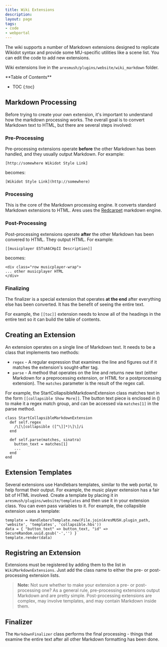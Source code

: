 ```yaml
---
title: Wiki Extensions
description:
layout: page
tags: 
- code
- webportal
---
```


The wiki supports a number of Markdown extensions designed to replicate Wikidot syntax and provide some MU-specific utilities like a scene list.  You can edit the code to add new extensions.

Wiki extensions live in the `aresmush/plugins/website/wiki_markdown` folder.

<div id="inline_toc" markdown="1">
**Table of Contents**

* TOC
{:toc}
</div>

## Markdown Processing

Before trying to create your own extension, it's important to understand how the markdown processing works.  The overall goal is to convert Markdown text to HTML, but there are several steps involved:

### Pre-Processing

Pre-processing extensions operate **before** the other Markdown has been handled, and they usually output Markdown.  For example:

    [http://somewhere Wikidot Style Link]

becomes:

    [Wikidot Style Link](http://somewhere)

### Processing

This is the core of the Markdown processing engine.  It converts standard Markdown extensions to HTML.  Ares uses the [Redcarpet](https://github.com/vmg/redcarpet) markdown engine.

### Post-Processing

Post-processing extensions operate **after** the other Markdown has been convered to HTML.  They output HTML.  For example:

    [[musicplayer E5TsA6CHpII Description]]

becomes:

    <div class="row musicplayer-wrap">
    ... other musicplayer HTML
    </div>

### Finalizing

The finalizer is a special extension that operates **at the end** after everything else has been converted.  It has the benefit of seeing the entire text.

For example, the `[[toc]]` extension needs to know all of the headings in the entire text so it can build the table of contents.

## Creating an Extension

An extension operates on a single line of Markdown text.  It needs to be a class that implements two methods:

* `regex` - A regular expression that examines the line and figures out if it matches the extension's sought-after tag.
* `parse` - A method that operates on the line and returns new text (either Markdown for a preprocessing extension, or HTML for a postprocessing extension).  The `matches` parameter is the result of the regex call.

For example, the StartCollapsibleMarkdownExtension class matches text in the form `[[collapsible Show More]]`.  The button text piece is enclosed in () to make it a regex match group, and can be accessed via `matches[1]` in the parse method.

    class StartCollapsibleMarkdownExtension
      def self.regex
        /\[\[collapsible ([^\]]*)\]\]/i
      end
      
      def self.parse(matches, sinatra)
        button_text = matches[1]
        ...      
      end
    end

## Extension Templates

Several extensions use Handlebars templates, similar to the web portal, to help format their output.  For example, the music player extension has a fair bit of HTML involved.  Create a template by placing it in `aresmush/plugins/website/templates` and then use it in your extension class.  You can even pass variables to it.  For example, the collapsible extension uses a template:

    template = HandlebarsTemplate.new(File.join(AresMUSH.plugin_path, 'website', 'templates', 'collapsible.hbs'))
    data = { "button_text" => button_text, "id" => SecureRandom.uuid.gsub('-','') }
    template.render(data) 

## Registring an Extension

Extensions must be registered by adding them to the list in `WikiMarkdownExtensions`.  Just add the class name to either the pre- or post-processing extension lists.

> <i class="fa fa-exclamation-triangle"></i> **Note:**  Not sure whether to make your extension a pre- or post-processing one?  As a general rule, pre-processing extensions output Markdown and are pretty simple.  Post-processing extensions are complex, may involve templates, and may contain Markdown inside them.

## Finalizer

The `MarkdownFinalizer` class performs the final processing - things that examine the entire text after all other Markdown formatting has been done.